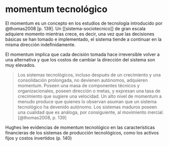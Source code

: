 # momentum tecnológico
El momentum es un concepto en los estudios de tecnología introducido por @thomas2008 [p. 139]. Un [[sistema-sociotecnico]] de gran escala adquiere momento mientras crece, es decir, una vez que las decisiones básicas se han tomado e implementado, el sistema tiende a continuar en la misma dirección indefinidamente.

El momentum implica que cada decisión tomada hace irreversible volver a una alternativa y que los costos de cambiar la dirección del sistema son muy elevados.

>Los sistemas tecnológicos, incluso después de un crecimiento y una consolidación prolongada, no devienen autónomos, adquieren momentum. Poseen una masa de componentes técnicos y organizacionales, poseen dirección o metas, y expresan una tasa de crecimiento que sugiere una velocidad. Un alto nivel de momentum a menudo produce que quienes lo observan asuman que un sistema tecnológico ha devenido autónomo. Los sistemas maduros poseen una cualidad que es análoga, por consiguiente, al movimiento inercial. [@thomas2008, p. 139]

Hughes lee evidencias de momentum tecnológico en las características financieras de los sistemas de producción tecnológicos, como los activos fijos y costos invertidos (p. 140)
